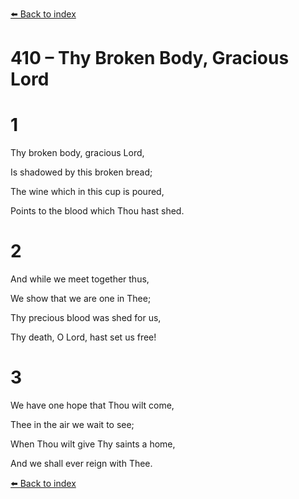 [⬅️ Back to index](../README.md)

# 410 – Thy Broken Body, Gracious Lord





# 1

Thy broken body, gracious Lord,

Is shadowed by this broken bread;

The wine which in this cup is poured,

Points to the blood which Thou hast shed.



# 2

And while we meet together thus,

We show that we are one in Thee;

Thy precious blood was shed for us,

Thy death, O Lord, hast set us free!



# 3

We have one hope that Thou wilt come,

Thee in the air we wait to see;

When Thou wilt give Thy saints a home,

And we shall ever reign with Thee.

[⬅️ Back to index](../README.md)
